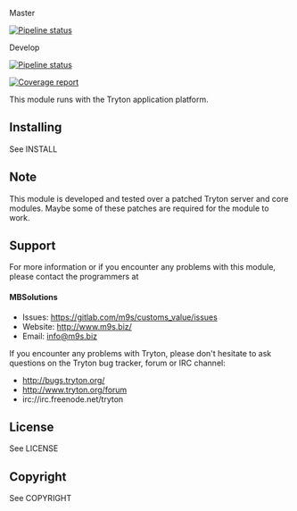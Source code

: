 Master

[![Pipeline status](https://gitlab.com/m9s/customs_value/badges/master/pipeline.svg)](https://gitlab.com/m9s/customs_value/commits/master)

Develop

[![Pipeline status](https://gitlab.com/m9s/customs_value/badges/develop/pipeline.svg)](https://gitlab.com/m9s/customs_value/commits/develop)

[![Coverage report](https://gitlab.com/m9s/customs_value/badges/develop/coverage.svg)](http://m9s.gitlab.io/customs_value)



This module runs with the Tryton application platform.

Installing
----------

See INSTALL

Note
----

This module is developed and tested over a patched Tryton server and
core modules. Maybe some of these patches are required for the module to work.

Support
-------

For more information or if you encounter any problems with this module,
please contact the programmers at

#### MBSolutions

   * Issues:   https://gitlab.com/m9s/customs_value/issues
   * Website:  http://www.m9s.biz/
   * Email:    info@m9s.biz

If you encounter any problems with Tryton, please don't hesitate to ask
questions on the Tryton bug tracker, forum or IRC channel:

   * http://bugs.tryton.org/
   * http://www.tryton.org/forum
   * irc://irc.freenode.net/tryton

License
-------

See LICENSE

Copyright
---------

See COPYRIGHT


